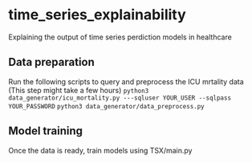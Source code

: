 # time_series_explainability

Explaining the output of time series perdiction models in healthcare

## Data preparation
Run the following scripts to query and preprocess the ICU mrtality data (This step might take a few hours)
`
python3 data_generator/icu_mortality.py ---sqluser YOUR_USER --sqlpass YOUR_PASSWORD
`
`
python3 data_generator/data_preprocess.py
`
## Model training
Once the data is ready, train models using TSX/main.py
